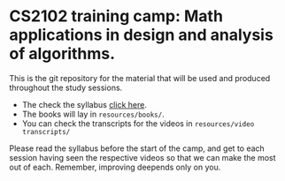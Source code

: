 # CS2102 training camp: Math applications in design and analysis of algorithms.

This is the git repository for the material that will be used and produced throughout the study sessions. 

+ The check the syllabus [click here](./Syllabus.pdf).
+ The books will lay in `resources/books/`.
+ You can check the transcripts for the videos in `resources/video transcripts/`

Please read the syllabus before the start of the camp, and get to each session having seen the respective videos so that we can make the most out of each. Remember, improving deepends only on you.

